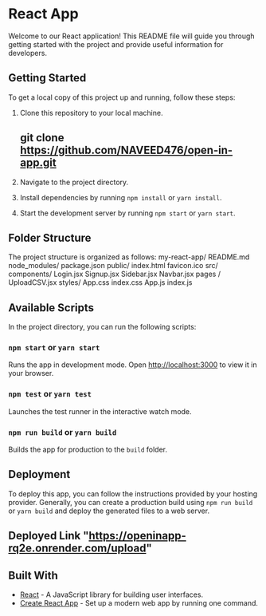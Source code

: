 # React App

Welcome to our React application! This README file will guide you through getting started with the project and provide useful information for developers.



## Getting Started

To get a local copy of this project up and running, follow these steps:

1. Clone this repository to your local machine.

   ## git clone  https://github.com/NAVEED476/open-in-app.git

2. Navigate to the project directory.
3. Install dependencies by running `npm install` or `yarn install`.
4. Start the development server by running `npm start` or `yarn start`.

## Folder Structure

The project structure is organized as follows:
my-react-app/
README.md
node_modules/
package.json
public/
index.html
favicon.ico
src/
components/
           Login.jsx
           Signup.jsx
           Sidebar.jsx
           Navbar.jsx
pages / 
        UploadCSV.jsx
styles/
App.css
index.css
App.js
index.js


## Available Scripts

In the project directory, you can run the following scripts:

### `npm start` or `yarn start`

Runs the app in development mode. Open [http://localhost:3000](http://localhost:3000) to view it in your browser.

### `npm test` or `yarn test`

Launches the test runner in the interactive watch mode.

### `npm run build` or `yarn build`

Builds the app for production to the `build` folder.

## Deployment

To deploy this app, you can follow the instructions provided by your hosting provider. Generally, you can create a production build using `npm run build` or `yarn build` and deploy the generated files to a web server.

## Deployed Link "https://openinapp-rq2e.onrender.com/upload"

## Built With

- [React](https://reactjs.org/) - A JavaScript library for building user interfaces.
- [Create React App](https://create-react-app.dev/) - Set up a modern web app by running one command.



